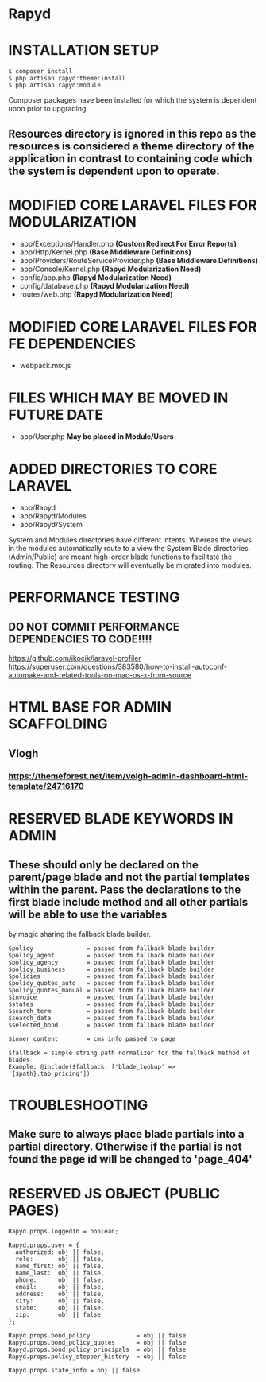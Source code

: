 # Rapyd

# INSTALLATION SETUP
    $ composer install
    $ php artisan rapyd:theme:install
    $ php artisan rapyd:module

Composer packages have been installed for which the system is dependent upon prior to upgrading.  

## Resources directory is ignored in this repo as the resources is considered a theme directory of the application in contrast to containing code which the system is dependent upon to operate.

# MODIFIED CORE LARAVEL FILES FOR MODULARIZATION
 * app/Exceptions/Handler.php __(Custom Redirect For Error Reports)__
 * app/Http/Kernel.php __(Base Middleware Definitions)__
 * app/Providers/RouteServiceProvider.php __(Base Middleware Definitions)__
 * app/Console/Kernel.php __(Rapyd Modularization Need)__
 * config/app.php __(Rapyd Modularization Need)__
 * config/database.php __(Rapyd Modularization Need)__
 * routes/web.php __(Rapyd Modularization Need)__

# MODIFIED CORE LARAVEL FILES FOR FE DEPENDENCIES
 * webpack.mix.js

# FILES WHICH MAY BE MOVED IN FUTURE DATE
 * app/User.php __May be placed in Module/Users__

# ADDED DIRECTORIES TO CORE LARAVEL
 * app/Rapyd
 * app/Rapyd/Modules
 * app/Rapyd/System

System and Modules directories have different intents. Whereas the views in the modules automatically route to a view the System Blade directories (Admin/Public) are meant high-order blade functions to facilitate the routing. The Resources directory will eventually be migrated into modules.

# PERFORMANCE TESTING
## DO NOT COMMIT PERFORMANCE DEPENDENCIES TO CODE!!!!
https://github.com/jkocik/laravel-profiler
https://superuser.com/questions/383580/how-to-install-autoconf-automake-and-related-tools-on-mac-os-x-from-source

# HTML BASE FOR ADMIN SCAFFOLDING
## Vlogh 
### https://themeforest.net/item/volgh-admin-dashboard-html-template/24716170


# RESERVED BLADE KEYWORDS IN ADMIN
## These should only be declared on the parent/page blade and not the partial templates within the parent. Pass the declarations to the first blade include method and all other partials will be able to use the variables
by magic sharing the fallback blade builder.

    $policy               = passed from fallback blade builder  
    $policy_agent         = passed from fallback blade builder  
    $policy_agency        = passed from fallback blade builder  
    $policy_business      = passed from fallback blade builder  
    $policies             = passed from fallback blade builder  
    $policy_quotes_auto   = passed from fallback blade builder  
    $policy_quotes_manual = passed from fallback blade builder  
    $invoice              = passed from fallback blade builder  
    $states               = passed from fallback blade builder  
    $search_term          = passed from fallback blade builder  
    $search_data          = passed from fallback blade builder  
    $selected_bond        = passed from fallback blade builder  

    $inner_content        = cms info passed to page  

    $fallback = simple string path normalizer for the fallback method of blades
    Example: @include($fallback, ['blade_lookup' => '{$path}.tab_pricing'])

# TROUBLESHOOTING
## Make sure to always place blade partials into a partial directory. Otherwise if the partial is not found the page id will be changed to 'page_404'


# RESERVED JS OBJECT (PUBLIC PAGES)
    Rapyd.props.loggedIn = boolean;  
      
    Rapyd.props.user = {  
      authorized: obj || false,  
      role:       obj || false,  
      name_first: obj || false,  
      name_last:  obj || false,  
      phone:      obj || false,  
      email:      obj || false,  
      address:    obj || false,  
      city:       obj || false,  
      state:      obj || false,  
      zip:        obj || false  
    };  
      
    Rapyd.props.bond_policy             = obj || false  
    Rapyd.props.bond_policy_quotes      = obj || false  
    Rapyd.props.bond_policy_principals  = obj || false  
    Rapyd.props.policy_stepper_history  = obj || false  
      
    Rapyd.props.state_info = obj || false 
